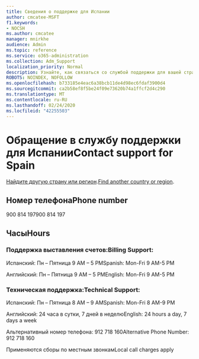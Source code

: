 ```yaml
---
title: Сведения о поддержке для Испании
author: cmcatee-MSFT
f1.keywords:
- NOCSH
ms.author: cmcatee
manager: mnirkhe
audience: Admin
ms.topic: reference
ms.service: o365-administration
ms.collection: Adm_Support
localization_priority: Normal
description: Узнайте, как связаться со службой поддержки для вашей страны или региона.
ROBOTS: NOINDEX, NOFOLLOW
ms.openlocfilehash: b733185e4eac6a38bcb11de4d98ec6fdaf3900d4
ms.sourcegitcommit: ca2b58ef8f5be24f09e73620b74a1ffcf2d4c290
ms.translationtype: MT
ms.contentlocale: ru-RU
ms.lasthandoff: 02/24/2020
ms.locfileid: "42255503"
---
```

# <a name="contact-support-for-spain"></a><span data-ttu-id="0ed49-103">Обращение в службу поддержки для Испании</span><span class="sxs-lookup"><span data-stu-id="0ed49-103">Contact support for Spain</span></span>

<span data-ttu-id="0ed49-104">[Найдите другую страну или регион](../contact-support-for-business-products.md).</span><span class="sxs-lookup"><span data-stu-id="0ed49-104">[Find another country or region](../contact-support-for-business-products.md).</span></span>

## <a name="phone-number"></a><span data-ttu-id="0ed49-105">Номер телефона</span><span class="sxs-lookup"><span data-stu-id="0ed49-105">Phone number</span></span>
<span data-ttu-id="0ed49-106">900 814 197</span><span class="sxs-lookup"><span data-stu-id="0ed49-106">900 814 197</span></span>

## <a name="hours"></a><span data-ttu-id="0ed49-107">Часы</span><span class="sxs-lookup"><span data-stu-id="0ed49-107">Hours</span></span>
### <a name="billing-support"></a><span data-ttu-id="0ed49-108">Поддержка выставления счетов:</span><span class="sxs-lookup"><span data-stu-id="0ed49-108">Billing Support:</span></span>

<span data-ttu-id="0ed49-109">Испанский: Пн – Пятница 9 AM – 5 PM</span><span class="sxs-lookup"><span data-stu-id="0ed49-109">Spanish: Mon-Fri 9 AM-5 PM</span></span>

<span data-ttu-id="0ed49-110">Английский: Пн – Пятница 9 AM – 5 PM</span><span class="sxs-lookup"><span data-stu-id="0ed49-110">English: Mon-Fri 9 AM-5 PM</span></span>

### <a name="technical-support"></a><span data-ttu-id="0ed49-111">Техническая поддержка:</span><span class="sxs-lookup"><span data-stu-id="0ed49-111">Technical Support:</span></span>

<span data-ttu-id="0ed49-112">Испанский: Пн – Пятница 8 AM – 9 AM</span><span class="sxs-lookup"><span data-stu-id="0ed49-112">Spanish: Mon-Fri 8 AM-9 PM</span></span>

<span data-ttu-id="0ed49-113">Английский: 24 часа в сутки, 7 дней в неделю</span><span class="sxs-lookup"><span data-stu-id="0ed49-113">English: 24 hours a day, 7 days a week</span></span>

<span data-ttu-id="0ed49-114">Альтернативный номер телефона: 912 718 160</span><span class="sxs-lookup"><span data-stu-id="0ed49-114">Alternative Phone Number: 912 718 160</span></span>

<span data-ttu-id="0ed49-115">Применяются сборы по местным звонкам</span><span class="sxs-lookup"><span data-stu-id="0ed49-115">Local call charges apply</span></span>